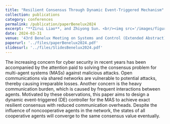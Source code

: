 ```yaml
---
title: "Resilient Consensus Through Dynamic Event-Triggered Mechanism"
collection: publications
category: conferences
permalink: /publication/paperBenelux2024
excerpt: "**Zirui Liao**, and Zhiyong Sun. <br/><img src='/images/figure9.png' width='90%'>"
date: 2024-03-31
venue: '43rd Benelux Meeting on Systems and Control (Extended Abstract)'
paperurl: '../files/paperBenelux2024.pdf'
slidesurl: '../files/SlidesBenelux2024.pdf'
---
```


The increasing concern for cyber security in recent years has been accompanied by the attention paid to solving the consensus problem for multi-agent systems (MASs) against malicious attacks. Open communications via shared networks are vulnerable to potential attacks, thereby causing irreparable losses. Another concern is the heavy communication burden, which is caused by frequent interactions between agents. Motivated by these observations, this paper aims to design a dynamic event-triggered (DE) controller for the MAS to achieve exact resilient consensus with reduced communication overheads. Despite the influence of noncooperative agents in the network, the states of all cooperative agents will converge to the same consensus value eventually.
